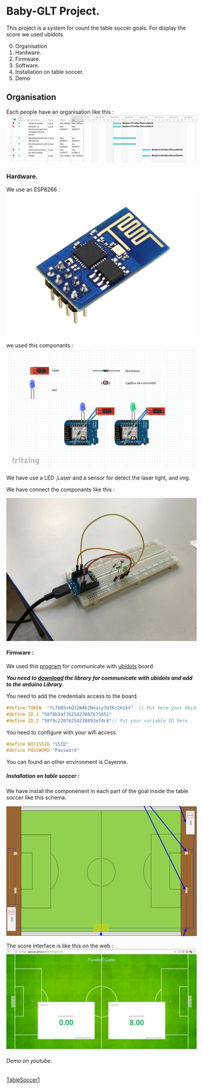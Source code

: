 # Baby-GLT Project.
This project is a system for count the table soccer goals.
For display the score we used ubidots.

0. Organisation
1. Hardware.
2. Firmware.
3. Software.
4. Installation on table soccer.
5. Demo


## Organisation
Each people have an organisation like this :
![planning](img/pics.png) 

### Hardware.
We use an ESP8266 : 
![ESP8266](img/ESP8266.jpg)


we used this componants :
![hardware](img/Fritzing.png)
 
We have use a LED ,Laser and a sensor for detect the laser light, and img.

We have connect the componants like this : 

![componant](img/img_comp.jpg)


#### Firmware : 
We used this [program](babyfoot.ino) for communicate with [ubidots](http://www.ubidots.com) board.

***You need to [download](https://ubidots.com/docs/devices/ESP8266-arduino.html#ubidots-esp8266) the library for communicate with ubidots and add to the arduino Library.***

You need to add the credentials access to the board.
``` C
#define TOKEN  "fL7bB5nkQJ2NAkZNoaiy3U3Kz2H16V"  // Put here your Ubidots TOKEN
#define ID_1 "58f8b3af7625423887675651"
#define ID_2 "58f9c22076254238893ef4c8"// Put your variable ID here

```

You need to configure with your wifi access.
``` C
#define WIFISSID "SSID"
#define PASSWORD "Password"
```

You can found an other environment is Cayenne.


##### Installation on table soccer : 
We have install the componenent in each part of the goal inside the table soccer like this schema.

![tablesoccer](img/Tbs.png)


The score interface is like this on the web : 
![score](img/score2.png)

###### Demo on youtube.

[TableSoccer1](https://youtu.be/AaErkM0wb-8)


